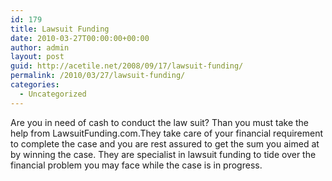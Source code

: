 ```yaml
---
id: 179
title: Lawsuit Funding
date: 2010-03-27T00:00:00+00:00
author: admin
layout: post
guid: http://acetile.net/2008/09/17/lawsuit-funding/
permalink: /2010/03/27/lawsuit-funding/
categories:
  - Uncategorized
---
```

Are you in need of cash to conduct the law suit? Than you must take the help from LawsuitFunding.com.They take care of your financial requirement to complete the case and you are rest assured to get the sum you aimed at by winning the case. They are specialist in lawsuit funding to tide over the financial problem you may face while the case is in progress.
